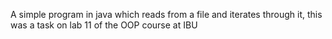 A simple program in java which reads from a file and iterates through it, this was a task on lab 11 of the OOP course at IBU
